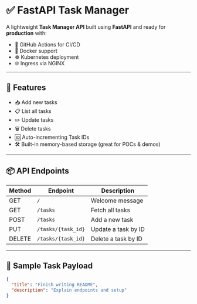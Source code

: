 # ✅ FastAPI Task Manager

A lightweight **Task Manager API** built using **FastAPI** and ready for **production** with:

- 🚀 GitHub Actions for CI/CD  
- 🐳 Docker support  
- ☸️ Kubernetes deployment  
- 🌐 Ingress via NGINX

---

## 🔧 Features

- 📥 Add new tasks
- 📋 List all tasks
- ✏️ Update tasks
- 🗑️ Delete tasks
- 🆔 Auto-incrementing Task IDs
- 🛠️ Built-in memory-based storage (great for POCs & demos)

---

## 📦 API Endpoints

| Method | Endpoint            | Description                  |
|--------|---------------------|------------------------------|
| GET    | `/`                 | Welcome message              |
| GET    | `/tasks`            | Fetch all tasks              |
| POST   | `/tasks`            | Add a new task               |
| PUT    | `/tasks/{task_id}`  | Update a task by ID          |
| DELETE | `/tasks/{task_id}`  | Delete a task by ID          |

---

## 📁 Sample Task Payload

```json
{
  "title": "Finish writing README",
  "description": "Explain endpoints and setup"
}
